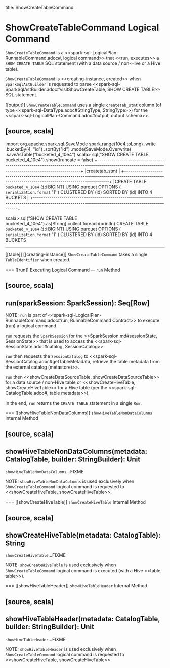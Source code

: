 title: ShowCreateTableCommand

# ShowCreateTableCommand Logical Command

`ShowCreateTableCommand` is a <<spark-sql-LogicalPlan-RunnableCommand.adoc#, logical command>> that <<run, executes>> a `SHOW CREATE TABLE` SQL statement (with a data source / non-Hive or a Hive table).

`ShowCreateTableCommand` is <<creating-instance, created>> when `SparkSqlAstBuilder` is requested to parse <<spark-sql-SparkSqlAstBuilder.adoc#visitShowCreateTable, SHOW CREATE TABLE>> SQL statement.

[[output]]
`ShowCreateTableCommand` uses a single `createtab_stmt` column (of type <<spark-sql-DataType.adoc#StringType, StringType>>) for the <<spark-sql-LogicalPlan-Command.adoc#output, output schema>>.

[source, scala]
----
import org.apache.spark.sql.SaveMode
spark.range(10e4.toLong)
  .write
  .bucketBy(4, "id")
  .sortBy("id")
  .mode(SaveMode.Overwrite)
  .saveAsTable("bucketed_4_10e4")
scala> sql("SHOW CREATE TABLE bucketed_4_10e4").show(truncate = false)
+----------------------------------------------------------------------------------------------------------------------------------------------------+
|createtab_stmt                                                                                                                                      |
+----------------------------------------------------------------------------------------------------------------------------------------------------+
|CREATE TABLE `bucketed_4_10e4` (`id` BIGINT)
USING parquet
OPTIONS (
  `serialization.format` '1'
)
CLUSTERED BY (id)
SORTED BY (id)
INTO 4 BUCKETS
|
+----------------------------------------------------------------------------------------------------------------------------------------------------+

scala> sql("SHOW CREATE TABLE bucketed_4_10e4").as[String].collect.foreach(println)
CREATE TABLE `bucketed_4_10e4` (`id` BIGINT)
USING parquet
OPTIONS (
  `serialization.format` '1'
)
CLUSTERED BY (id)
SORTED BY (id)
INTO 4 BUCKETS

----

[[table]]
[[creating-instance]]
`ShowCreateTableCommand` takes a single `TableIdentifier` when created.

=== [[run]] Executing Logical Command -- `run` Method

[source, scala]
----
run(sparkSession: SparkSession): Seq[Row]
----

NOTE: `run` is part of <<spark-sql-LogicalPlan-RunnableCommand.adoc#run, RunnableCommand Contract>> to execute (run) a logical command.

`run` requests the `SparkSession` for the <<SparkSession.md#sessionState, SessionState>> that is used to access the <<spark-sql-SessionState.adoc#catalog, SessionCatalog>>.

`run` then requests the `SessionCatalog` to <<spark-sql-SessionCatalog.adoc#getTableMetadata, retrieve the table metadata from the external catalog (metastore)>>.

`run` then <<showCreateDataSourceTable, showCreateDataSourceTable>> for a data source / non-Hive table or <<showCreateHiveTable, showCreateHiveTable>> for a Hive table (per the <<spark-sql-CatalogTable.adoc#, table metadata>>).

In the end, `run` returns the `CREATE TABLE` statement in a single `Row`.

=== [[showHiveTableNonDataColumns]] `showHiveTableNonDataColumns` Internal Method

[source, scala]
----
showHiveTableNonDataColumns(metadata: CatalogTable, builder: StringBuilder): Unit
----

`showHiveTableNonDataColumns`...FIXME

NOTE: `showHiveTableNonDataColumns` is used exclusively when `ShowCreateTableCommand` logical command is requested to <<showCreateHiveTable, showCreateHiveTable>>.

=== [[showCreateHiveTable]] `showCreateHiveTable` Internal Method

[source, scala]
----
showCreateHiveTable(metadata: CatalogTable): String
----

`showCreateHiveTable`...FIXME

NOTE: `showCreateHiveTable` is used exclusively when `ShowCreateTableCommand` logical command is executed (with a Hive <<table, table>>).

=== [[showHiveTableHeader]] `showHiveTableHeader` Internal Method

[source, scala]
----
showHiveTableHeader(metadata: CatalogTable, builder: StringBuilder): Unit
----

`showHiveTableHeader`...FIXME

NOTE: `showHiveTableHeader` is used exclusively when `ShowCreateTableCommand` logical command is requested to <<showCreateHiveTable, showCreateHiveTable>>.
